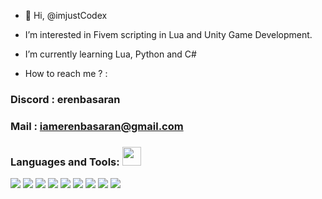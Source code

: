 - 👋 Hi, @imjustCodex
- I’m interested in Fivem scripting in Lua and Unity Game Development.
- I’m currently learning Lua, Python and C#

- How to reach me ? :

### Discord : erenbasaran

### Mail :  iamerenbasaran@gmail.com

### Languages and Tools: <img src="https://media.giphy.com/media/WUlplcMpOCEmTGBtBW/giphy.gif" width="30">

<img src="https://img.icons8.com/color/48/000000/c-sharp-logo.png"/>  <img src="https://img.icons8.com/color/48/000000/javascript.png"/> <img src="https://img.icons8.com/ios-filled/50/000000/unity.png"/> <img src="https://img.icons8.com/color/48/000000/html-5--v1.png"/> <img src="https://icons8.com/icon/21278/css3"/> <img src="https://img.icons8.com/color/48/000000/visual-studio-code-2019.png"/>
<img src="https://img.icons8.com/color/50/000000/visual-studio.png"/> <img src="https://img.icons8.com/material-outlined/48/000000/github.png"/> <img src="https://icons8.com/icon/13441/python"/>
